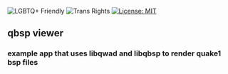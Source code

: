 ![LGBTQ+ Friendly][badge-lgbtq]
![Trans Rights][badge-trans]
[![License: MIT](https://img.shields.io/badge/License-MIT-yellow.svg)](https://opensource.org/licenses/MIT)

## qbsp viewer

### example app that uses libqwad and libqbsp to render quake1 bsp files

[badge-trans]: https://pride-badges.pony.workers.dev/static/v1?label=trans%20rights&stripeWidth=6&stripeColors=5BCEFA,F5A9B8,FFFFFF,F5A9B8,5BCEFA
[badge-lgbtq]: https://pride-badges.pony.workers.dev/static/v1?label=lgbtq%2B%20friendly&stripeWidth=6&stripeColors=E40303,FF8C00,FFED00,008026,24408E,732982

